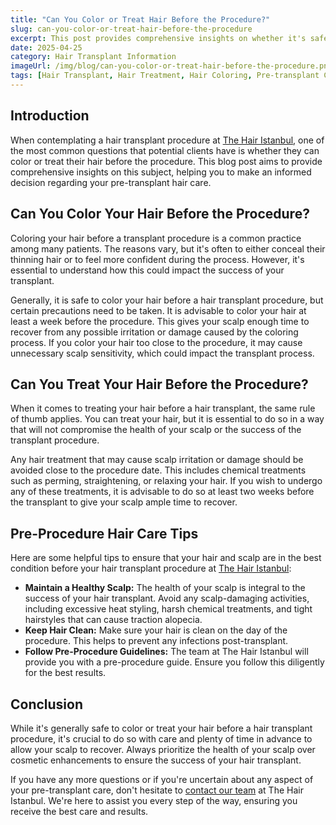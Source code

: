 ```yaml
---
title: "Can You Color or Treat Hair Before the Procedure?"
slug: can-you-color-or-treat-hair-before-the-procedure
excerpt: This post provides comprehensive insights on whether it's safe to color or treat hair before undergoing a hair transplant procedure.
date: 2025-04-25
category: Hair Transplant Information
imageUrl: /img/blog/can-you-color-or-treat-hair-before-the-procedure.png
tags: [Hair Transplant, Hair Treatment, Hair Coloring, Pre-transplant Care]
---
```


<h2>Introduction</h2>

<p>When contemplating a hair transplant procedure at <a href='https://thehairistanbul.com'>The Hair Istanbul</a>, one of the most common questions that potential clients have is whether they can color or treat their hair before the procedure. This blog post aims to provide comprehensive insights on this subject, helping you to make an informed decision regarding your pre-transplant hair care.</p>

<h2>Can You Color Your Hair Before the Procedure?</h2>

<p>Coloring your hair before a transplant procedure is a common practice among many patients. The reasons vary, but it's often to either conceal their thinning hair or to feel more confident during the process. However, it's essential to understand how this could impact the success of your transplant.</p>

<p>Generally, it is safe to color your hair before a hair transplant procedure, but certain precautions need to be taken. It is advisable to color your hair at least a week before the procedure. This gives your scalp enough time to recover from any possible irritation or damage caused by the coloring process. If you color your hair too close to the procedure, it may cause unnecessary scalp sensitivity, which could impact the transplant process.</p>

<h2>Can You Treat Your Hair Before the Procedure?</h2>

<p>When it comes to treating your hair before a hair transplant, the same rule of thumb applies. You can treat your hair, but it is essential to do so in a way that will not compromise the health of your scalp or the success of the transplant procedure.</p>

<p>Any hair treatment that may cause scalp irritation or damage should be avoided close to the procedure date. This includes chemical treatments such as perming, straightening, or relaxing your hair. If you wish to undergo any of these treatments, it is advisable to do so at least two weeks before the transplant to give your scalp ample time to recover.</p>

<h2>Pre-Procedure Hair Care Tips</h2>

<p>Here are some helpful tips to ensure that your hair and scalp are in the best condition before your hair transplant procedure at <a href='https://thehairistanbul.com'>The Hair Istanbul</a>:</p>

<ul>
<li><strong>Maintain a Healthy Scalp:</strong> The health of your scalp is integral to the success of your hair transplant. Avoid any scalp-damaging activities, including excessive heat styling, harsh chemical treatments, and tight hairstyles that can cause traction alopecia.</li>

<li><strong>Keep Hair Clean:</strong> Make sure your hair is clean on the day of the procedure. This helps to prevent any infections post-transplant.</li>

<li><strong>Follow Pre-Procedure Guidelines:</strong> The team at The Hair Istanbul will provide you with a pre-procedure guide. Ensure you follow this diligently for the best results.</li>
</ul>

<h2>Conclusion</h2>

<p>While it's generally safe to color or treat your hair before a hair transplant procedure, it's crucial to do so with care and plenty of time in advance to allow your scalp to recover. Always prioritize the health of your scalp over cosmetic enhancements to ensure the success of your hair transplant.</p>

<p>If you have any more questions or if you're uncertain about any aspect of your pre-transplant care, don't hesitate to <a href='https://thehairistanbul.com/contact'>contact our team</a> at The Hair Istanbul. We're here to assist you every step of the way, ensuring you receive the best care and results.</p>